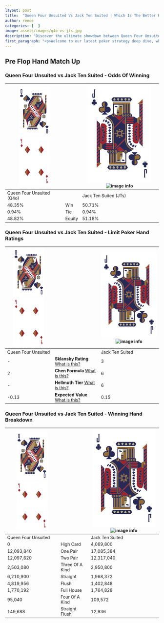 ```yaml
---
layout: post
title:  "Queen Four Unsuited Vs Jack Ten Suited | Which Is The Better Hand In Poker? A Complete Guide"
author: reece
categories: [  ]
image: assets/images/q4o-vs-jts.jpg
description: "Discover the ultimate showdown between Queen Four Unsuited and Jack Ten Suited in poker! Uncover the odds, strategies, and scenarios where one hand triumphs over the other. Get ready to up your poker game with this thrilling analysis."
first_paragraph: "<p>Welcome to our latest poker strategy deep dive, where we're pitting two distinct hands against each other in a high-stakes showdown: Queen Four Unsuited vs Jack Ten Suited.</p><p>In the dynamic world of poker, every decision counts, and knowing which hand holds the upper hand is key to your success at the table.</p><p>In this article, we'll dissect these two hands, explore the scenarios where one dominates the other, and equip you with the knowledge to make strategic choices that can tip the odds in your favor.</p><p>Get ready to unravel the intriguing dynamics of these poker hands and elevate your game to new heights.</p>"
---
```




[comment]: # (sp0)

## Pre Flop Hand Match Up

<div class="table hand-ratings" markdown="1"> 



### Queen Four Unsuited vs Jack Ten Suited - Odds Of Winning


    
| ![image info](assets/images/hand1/Q.png) ![image info](assets/images/hand1/4o.png) |  | ![image info](assets/images/hand2/J.png) ![image info](assets/images/hand2/Ts.png) |
| -------- | -------- | -------- |
| Queen Four Unsuited (Q4o) |  | Jack Ten Suited (JTs) |
| 48.35% | Win | 50.71% |
| 0.94% | Tie | 0.94% |
| 48.82% | Equity | 51.18% |




[comment]: # (sp1)



### Queen Four Unsuited vs Jack Ten Suited - Limit Poker Hand Ratings


    
| ![image info](assets/images/hand1/Q.png) ![image info](assets/images/hand1/4o.png) |  | ![image info](assets/images/hand2/J.png) ![image info](assets/images/hand2/Ts.png) |
| -------- | -------- | -------- |
| Queen Four Unsuited |  | Jack Ten Suited |
| - | **Sklansky Rating** [What is this?](/sklansky-rating-explained) | 3 |
| 2 | **Chen Formula** [What is this?](/chen-formula-explained) | 6 |
| - | **Hellmuth Tier** [What is this?](/Hellmuth-tier-explained) | 6 |
| -0.13 | **Expected Value** [What is this?](/expected-value-explained) | 0.15 |




[comment]: # (sp2)



### Queen Four Unsuited vs Jack Ten Suited - Winning Hand Breakdown


    
| ![image info](assets/images/hand1/Q.png) ![image info](assets/images/hand1/4o.png) |  | ![image info](assets/images/hand2/J.png) ![image info](assets/images/hand2/Ts.png) |
| -------- | -------- | -------- |
| Queen Four Unsuited |  | Jack Ten Suited |
| 0 | High Card | 4,069,800 |
| 12,093,840 | One Pair | 17,085,384 |
| 12,097,620 | Two Pair | 12,317,040 |
| 2,503,080 | Three Of A Kind | 2,950,800 |
| 6,210,900 | Straight | 1,968,372 |
| 4,819,956 | Flush | 1,402,848 |
| 1,770,192 | Full House | 1,764,828 |
| 95,040 | Four Of A Kind | 109,572 |
| 149,688 | Straight Flush | 12,936 |




[comment]: # (sp3)



</div>

[comment]: # (sp4)



[comment]: # (sp5)

